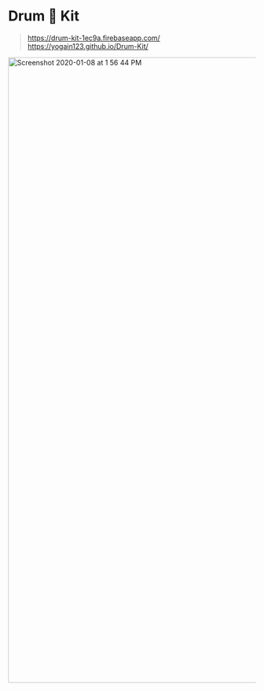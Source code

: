 # Drum 🥁 Kit
> https://drum-kit-1ec9a.firebaseapp.com/  <br/>
> https://yogain123.github.io/Drum-Kit/

<img width="1270" alt="Screenshot 2020-01-08 at 1 56 44 PM" src="https://user-images.githubusercontent.com/14003377/71962094-bd9fde00-321e-11ea-9c39-4fb45e1175a2.png">
